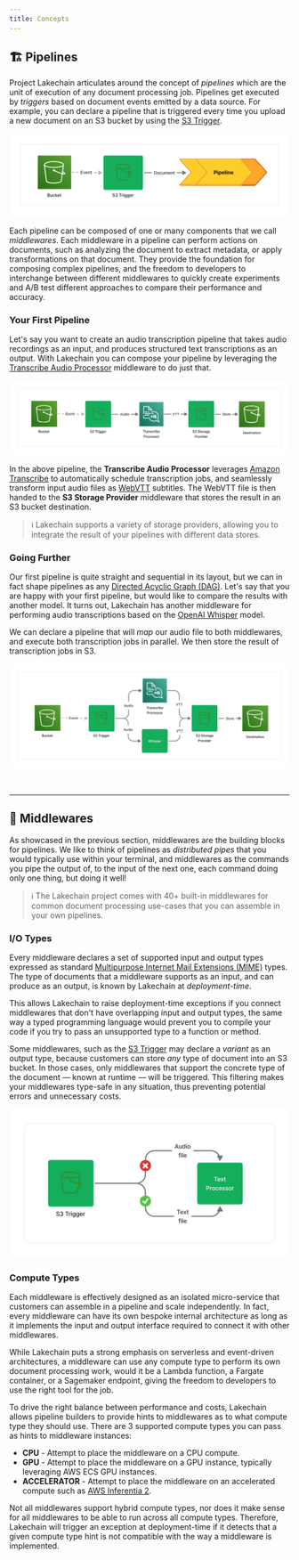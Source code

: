 ```yaml
---
title: Concepts
---
```


## 🏗 Pipelines

Project Lakechain articulates around the concept of *pipelines* which are the unit of execution of any document processing job. Pipelines get executed by *triggers* based on document events emitted by a data source. For example, you can declare a pipeline that is triggered every time you upload a new document on an S3 bucket by using the [S3 Trigger](/triggers/s3-event-trigger).

![Lakechain Pipeline](../../../assets//s3-trigger.png)

Each pipeline can be composed of one or many components that we call *middlewares*. Each middleware in a pipeline can perform actions on documents, such as analyzing the document to extract metadata, or apply transformations on that document. They provide the foundation for composing complex pipelines, and the freedom to developers to interchange between different middlewares to quickly create experiments and A/B test different approaches to compare their performance and accuracy.

### Your First Pipeline

Let's say you want to create an audio transcription pipeline that takes audio recordings as an input, and produces structured text transcriptions as an output. With Lakechain you can compose your pipeline by leveraging the [Transcribe Audio Processor](/audio-processing/transcribe-audio-processor) middleware to do just that.

![Transcribe Pipeline](../../../assets//transcribe-pipeline.png)

In the above pipeline, the **Transcribe Audio Processor** leverages [Amazon Transcribe](https://aws.amazon.com/transcribe/) to automatically schedule transcription jobs, and seamlessly transform input audio files as [WebVTT](https://en.wikipedia.org/wiki/WebVTT) subtitles. The WebVTT file is then handed to the **S3 Storage Provider** middleware that stores the result in an S3 bucket destination.

> ℹ️ Lakechain supports a variety of storage providers, allowing you to integrate the result of your pipelines with different data stores.

### Going Further

Our first pipeline is quite straight and sequential in its layout, but we can in fact shape pipelines as any [Directed Acyclic Graph (DAG)](https://en.wikipedia.org/wiki/Directed_acyclic_graph). Let's say that you are happy with your first pipeline, but would like to compare the results with another model. It turns out, Lakechain has another middleware for performing audio transcriptions based on the [OpenAI Whisper](https://github.com/openai/whisper) model.

We can declare a pipeline that will *map* our audio file to both middlewares, and execute both transcription jobs in parallel. We then store the result of transcription jobs in S3.

![Transcribe Parallel](../../../assets//transcribe-parallel.png)

<br>

---

## 🤖 Middlewares

As showcased in the previous section, middlewares are the building blocks for pipelines. We like to think of pipelines as *distributed pipes* that you would typically use within your terminal, and middlewares as the commands you pipe the output of, to the input of the next one, each command doing only one thing, but doing it well!

> ℹ️ The Lakechain project comes with 40+ built-in middlewares for common document processing use-cases that you can assemble in your own pipelines.

### I/O Types

Every middleware declares a set of supported input and output types expressed as standard [Multipurpose Internet Mail Extensions (MIME)](https://en.wikipedia.org/wiki/MIME) types. The type of documents that a middleware supports as an input, and can produce as an output, is known by Lakechain at *deployment-time*.

This allows Lakechain to raise deployment-time exceptions if you connect middlewares that don't have overlapping input and output types, the same way a typed programming language would prevent you to compile your code if you try to pass an unsupported type to a function or method.

Some middlewares, such as the [S3 Trigger](/triggers/s3-event-trigger) may declare a *variant* as an output type, because customers can store *any* type of document into an S3 bucket. In those cases, only middlewares that support the concrete type of the document — known at runtime — will be triggered. This filtering makes your middlewares type-safe in any situation, thus preventing potential errors and unnecessary costs.

![Event Filtering](../../../assets//event-filtering.png)

### Compute Types

Each middleware is effectively designed as an isolated micro-service that customers can assemble in a pipeline and scale independently. In fact, every middleware can have its own bespoke internal architecture as long as it implements the input and output interface required to connect it with other middlewares.

While Lakechain puts a strong emphasis on serverless and event-driven architectures, a middleware can use any compute type to perform its own document processing work, would it be a Lambda function, a Fargate container, or a Sagemaker endpoint, giving the freedom to developers to use the right tool for the job.

To drive the right balance between performance and costs, Lakechain allows pipeline builders to provide hints to middlewares as to what compute type they should use. There are 3 supported compute types you can pass as hints to middleware instances:

- **CPU** - Attempt to place the middleware on a CPU compute.
- **GPU** - Attempt to place the middleware on a GPU instance, typically leveraging AWS ECS GPU instances.
- **ACCELERATOR** - Attempt to place the middleware on an accelerated compute such as [AWS Inferentia 2](https://aws.amazon.com/ec2/instance-types/inf2/).

Not all middlewares support hybrid compute types, nor does it make sense for all middlewares to be able to run across all compute types. Therefore, Lakechain will trigger an exception at deployment-time if it detects that a given compute type hint is not compatible with the way a middleware is implemented.
